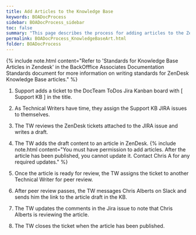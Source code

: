 ```yaml
---
title: Add Articles to the Knowledge Base
keywords: BOADocProcess
sidebar: BOADocProcess_sidebar
toc: false
summary: "This page describes the process for adding articles to the ZenDesk Knowledge Base Support Maintains."
permalink: BOADocProcess_KnowledgeBaseArt.html
folder: BOADocProcess
---
```


{% include note.html content="Refer to 'Standards for Knowledge Base Articles in Zendesk' in the BackOfffice Associates Documentation Standards document for more information on writing standards for ZenDesk Knowledge Base articles." %}

1.  Support adds a ticket to the DocTeam ToDos Jira Kanban board with [ Support KB ] in the title.

2.  As Technical Writers have time, they assign the Support KB JIRA issues to themselves.

3. The TW reviews the ZenDesk tickets attached to the JIRA issue and writes a draft.

3.  The TW adds the draft content to an article in ZenDesk.
    {% include note.html content="You must have permission to add articles. After the article has been published, you cannot update it. Contact Chris A for any required updates." %}

4.  Once the article is ready for review, the TW assigns the ticket to another Technical Writer for peer review.

5.  After peer review passes, the TW messages Chris Alberts on Slack and sends him the link to the article draft in the KB.

6.  The TW updates the comments in the Jira issue to note that Chris Alberts is reviewing the article.

7.  The TW closes the ticket when the article has been published.
